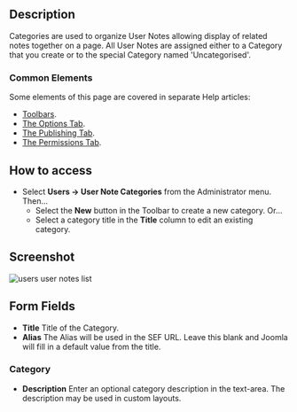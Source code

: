 <!-- Filename: Help4.x:User_Notes:_New_or_Edit_Category / Display title: User Notes: New or Edit Category -->

## Description

Categories are used to organize User Notes allowing display of related
notes together on a page. All User Notes are assigned either to a
Category that you create or to the special Category named
'Uncategorised'.

### Common Elements

Some elements of this page are covered in separate Help articles:

* [Toolbars](jdocmanual?article=help/common-elements/toolbars).
* [The Options Tab](jdocmanual?article=help/common-elements/edit-category-options).
* [The Publishing Tab](jdocmanual?article=help/common-elements/edit-publishing).
* [The Permissions Tab](jdocmanual?article=help/common-elements/edit-permissions).

## How to access

- Select **Users → User Note Categories** from the Administrator
  menu. Then...
  - Select the **New** button in the Toolbar to create a new category.
    Or...
  - Select a category title in the **Title** column to edit an existing
    category.

## Screenshot

![users user notes list](../../../en/images/users/users-user-notes-edit-category.png)

## Form Fields

- **Title** Title of the Category.
- **Alias** The Alias will be used in the SEF URL. Leave this blank and
  Joomla will fill in a default value from the title. 

### Category

- **Description** Enter an optional category description in the text-area.
The description may be used in custom layouts.
